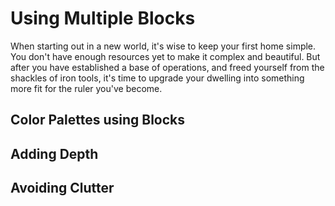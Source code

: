 # Using Multiple Blocks

When starting out in a new world, it's wise to keep your first home simple. You don't have enough resources yet to make it complex and beautiful. But after you have established a base of operations, and freed yourself from the shackles of iron tools, it's time to upgrade your dwelling into something more fit for the ruler you've become.

## Color Palettes using Blocks

## Adding Depth

## Avoiding Clutter
